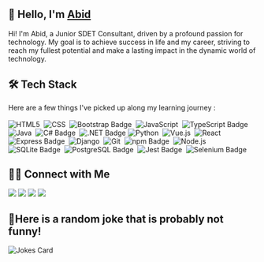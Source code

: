## 👋&nbsp;Hello, I'm [Abid](https://abid-miah.info/about-skills/)

Hi! I'm Abid, a Junior SDET Consultant, driven by a profound passion for technology. My goal is to achieve success in life and my career, striving to reach my fullest potential and make a lasting impact in the dynamic world of technology.

## 🛠&nbsp;Tech Stack

Here are a few things I've picked up along my learning journey : <br><br>
![HTML5](https://img.shields.io/badge/HTML5-E34F26?style=for-the-badge&logo=html5&logoColor=white)&nbsp;
![CSS](https://img.shields.io/badge/CSS-239120?&style=for-the-badge&logo=css3&logoColor=white)&nbsp;
![Bootstrap Badge](https://img.shields.io/badge/Bootstrap-7952B3?logo=bootstrap&logoColor=fff&style=for-the-badge)&nbsp;
![JavaScript](https://img.shields.io/badge/JavaScript-F7DF1E?style=for-the-badge&logo=javascript&logoColor=black)&nbsp;
![TypeScript Badge](https://img.shields.io/badge/TypeScript-3178C6?logo=typescript&logoColor=fff&style=for-the-badge)
![Java](https://img.shields.io/badge/Java-ED8B00?style=for-the-badge&logo=openjdk&logoColor=white)&nbsp;
![C# Badge](https://img.shields.io/badge/C%23-512BD4?logo=csharp&logoColor=fff&style=for-the-badge)&nbsp;
![.NET Badge](https://img.shields.io/badge/.NET-512BD4?logo=dotnet&logoColor=fff&style=for-the-badge)
![Python](https://img.shields.io/badge/python-3670A0?style=for-the-badge&logo=python&logoColor=ffdd54)&nbsp;
![Vue.js](https://img.shields.io/badge/Vue.js-4FC08D?logo=vuedotjs&logoColor=fff&style=for-the-badge)&nbsp;
![React](https://shields.io/badge/react-black?logo=react&style=for-the-badge)&nbsp;
![Express Badge](https://img.shields.io/badge/Express-000?logo=express&logoColor=fff&style=for-the-badge)&nbsp;
![Django](https://img.shields.io/badge/Django-092E20?logo=django&logoColor=fff&style=for-the-badge)&nbsp;
![Git](https://img.shields.io/badge/Git-F05032?logo=git&logoColor=fff&style=for-the-badge)&nbsp;
![npm Badge](https://img.shields.io/badge/npm-CB3837?logo=npm&logoColor=fff&style=for-the-badge)&nbsp;
![Node.js](https://img.shields.io/badge/Node.js-393?logo=nodedotjs&logoColor=fff&style=for-the-badge)&nbsp;
![SQLite Badge](https://img.shields.io/badge/SQLite-003B57?logo=sqlite&logoColor=fff&style=for-the-badge)&nbsp;
![PostgreSQL Badge](https://img.shields.io/badge/PostgreSQL-4169E1?logo=postgresql&logoColor=fff&style=for-the-badge)&nbsp;
![Jest Badge](https://img.shields.io/badge/Jest-C21325?logo=jest&logoColor=fff&style=for-the-badge)&nbsp;
![Selenium Badge](https://img.shields.io/badge/Selenium-43B02A?logo=selenium&logoColor=fff&style=for-the-badge)&nbsp;


## 🤝🏻&nbsp;Connect with Me

<a href="https://www.linkedin.com/in/abid-miah-728268198/" target="_blank"><img src="https://img.shields.io/badge/LinkedIn-0A66C2?logo=linkedin&logoColor=fff&style=for-the-badge"/></a>
<a href="https://github.com/Abid-M/"><img src="https://img.shields.io/badge/GitHub-100000?style=for-the-badge&logo=github&logoColor=white"/></a>
<a href="mailto:abid1702@outlook.com"><img src="https://img.shields.io/badge/Microsoft%20Outlook-0078D4?logo=microsoftoutlook&logoColor=fff&style=for-the-badge"/></a>
<a href="https://paypal.me/abzukltd"><img src="https://img.shields.io/badge/PayPal-00457C?style=for-the-badge&logo=paypal&logoColor=white"/></a>

## 🤔Here is a random joke that is probably not funny!
![Jokes Card](https://readme-jokes.vercel.app/api)

